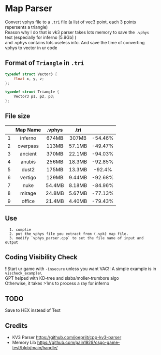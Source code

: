 # Map Parser
Convert vphys file to a `.tri` file (a list of vec3 point, each 3 points repersents a triangle) \
Reason why I do that is vk3 parser takes lots memory to save the `.vphys` text (especially for inferno [5.9Gb] ) \
and .vphys contains lots useless info. 
And save the time of converting vphys to vector in ur code

## Format of `Triangle` in `.tri`

```c++
typedef struct Vector3 {
    float x, y, z;
};

typedef struct Triangle {
    Vector3 p1, p2, p3;
};
```

## File size

| |  Map Name | .vphys | .tri | |
| :----: | :----: | :----: | :----: | :----: |
| 1 | inferno | 674MB | 307MB | -54.46% |
| 2 | overpass | 113MB | 57.1MB | -49.47% | 
| 3 | ancient | 370MB | 22.1MB | -94.03% | 
| 4 | anubis | 256MB | 18.3MB |  -92.85% | 
| 5 | dust2 | 175MB | 13.3MB | -92.4% | 
| 6 | vertigo | 129MB | 9.44MB | -92.68% |
| 7 | nuke | 54.4MB | 8.18MB | -84.96% |
| 8 | mirage | 24.8MB | 5.67MB | -77.13% |
| 9 | office | 21.4MB | 4.40MB | -79.43% |

## Use

```
  1. complie
  2. put the vphys file you extract from (.vpk) map file.
  3. modify `vphys_parser.cpp` to set the file name of input and output
```

## Coding Visibility Check
!!Start ur game with `-insecure` unless you want VAC!!
A simple example is in `vischeck_example\` \
GPT helped with KD-tree and slabs/moller-trumbore algo\
Otherwise, it takes >1ms to process a ray for inferno

## TODO
Save to HEX instead of Text

## Credits

- KV3 Parser https://github.com/joepriit/cpp-kv3-parser
- Memory Lib https://github.com/pain1929/csgo-game-test/blob/main/handle/
